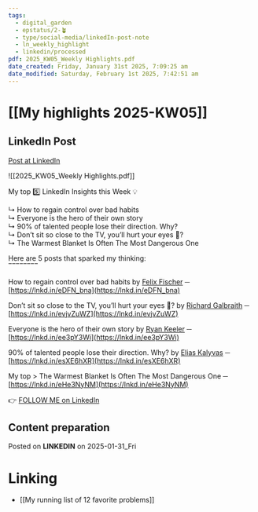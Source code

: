 ```yaml
---
tags:
  - digital_garden
  - epstatus/2-🪴
  - type/social-media/linkedIn-post-note
  - ln_weekly_highlight
  - linkedin/processed
pdf: 2025_KW05_Weekly Highlights.pdf
date_created: Friday, January 31st 2025, 7:09:25 am
date_modified: Saturday, February 1st 2025, 7:42:51 am
---
```

# [[My highlights 2025-KW05]]
## LinkedIn Post
[Post at LinkedIn](https://www.linkedin.com/posts/sebastiankamilli_highlights-week-052025-activity-7290987452893155329-8Q5h?utm_source=share&utm_medium=member_desktop)

![[2025_KW05_Weekly Highlights.pdf]]

My top 5️⃣ LinkedIn Insights this Week 💡  
  
↳ How to regain control over bad habits  
↳ Everyone is the hero of their own story  
↳ 90% of talented people lose their direction. Why?  
↳ Don’t sit so close to the TV, you’ll hurt your eyes 👀?  
↳ The Warmest Blanket Is Often The Most Dangerous One  
  
Here are 5 posts that sparked my thinking:  
‾‾‾‾‾‾‾‾  
  
How to regain control over bad habits by [Felix Fischer](https://www.linkedin.com/in/felix-fischer-de/) ─ [https://lnkd.in/eDFN_bna](https://lnkd.in/eDFN_bna)  
  
Don’t sit so close to the TV, you’ll hurt your eyes 👀? by [Richard Galbraith](https://www.linkedin.com/in/richard-galbraith-clandestine-coaching/) ─ [https://lnkd.in/evjvZuWZ](https://lnkd.in/evjvZuWZ)  
  
Everyone is the hero of their own story by [Ryan Keeler](https://www.linkedin.com/in/mrryankeeler/) ─ [https://lnkd.in/ee3pY3Wi](https://lnkd.in/ee3pY3Wi)  
  
90% of talented people lose their direction. Why? by [Elias Kalyvas](https://www.linkedin.com/in/eliaskalyvas/) ─ [https://lnkd.in/esXE6hXR](https://lnkd.in/esXE6hXR)  
  
My top > The Warmest Blanket Is Often The Most Dangerous One ─  
[https://lnkd.in/eHe3NyNM](https://lnkd.in/eHe3NyNM)

👉 [FOLLOW ME on LinkedIn](https://www.linkedin.com/comm/mynetwork/discovery-see-all?usecase=PEOPLE_FOLLOWS&followMember=sebastiankamilli)

## Content preparation

Posted on **LINKEDIN** on 2025-01-31_Fri
# Linking
+ [[My running list of 12 favorite problems]]